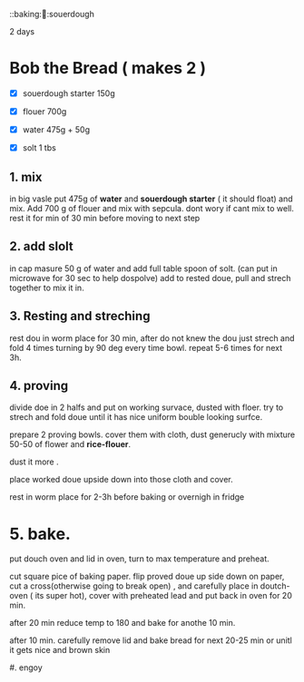 ::baking::bread::souerdough

2 days
# Bob the Bread ( makes 2 )

- [x] souerdough starter 150g
- [x] flouer 700g
- [x] water 475g + 50g   
- [x] solt 1 tbs



  

## 1. mix 
in big vasle put 475g of **water** and **souerdough starter** ( it should float) and mix.
Add 700 g of flouer and mix with sepcula. dont wory if cant mix to well. 
rest it for min of 30 min before moving  to next step

## 2. add slolt
in cap masure 50 g of water and add full table spoon of solt. (can put in microwave for 30 sec to help dospolve) 
add to rested doue, pull and strech together to mix it in. 

## 3. Resting and streching
rest dou in worm place for 30 min, after do not knew the dou just strech and fold 4 times turning by 90 deg every time bowl. 
repeat 5-6 times for next 3h. 

## 4. proving

divide doe in 2 halfs and put on working survace, dusted with floer. try to strech and fold doue until it has nice uniform bouble looking surfce. 

prepare 2 proving bowls. cover them with cloth, dust generucly with mixture 50-50 of flower and **rice-flouer**.

dust it more .

place worked doue upside down into those cloth and cover.

rest in worm place for 2-3h before baking or overnigh in fridge

# 5. bake.
put douch oven and lid in oven, turn to max temperature and preheat.

cut square pice of baking paper. flip proved doue up side down on paper, cut a cross(otherwise going to break open) , and carefully place in doutch-oven ( its super hot), cover with preheated lead and put back in oven for 20 min. 

after 20 min reduce temp to 180 and bake for anothe 10 min.

after 10 min. carefully remove lid and bake bread for next 20-25 min or unitl it gets nice and brown skin

#. engoy 
